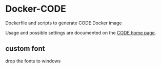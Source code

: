 # Docker-CODE
Dockerfile and scripts to generate CODE Docker image

Usage and possible settings are documented on the [CODE home page](https://collaboraoffice.com/code/).

## custom font

drop the fonts to windows